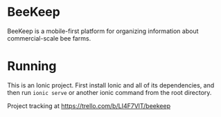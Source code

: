 BeeKeep
=======

BeeKeep is a mobile-first platform for organizing information about commercial-scale bee farms.

Running
=======

This is an Ionic project. First install Ionic and all of its dependencies, and then run `ionic serve` or another ionic command from the root directory.

Project tracking at https://trello.com/b/LI4F7VlT/beekeep
